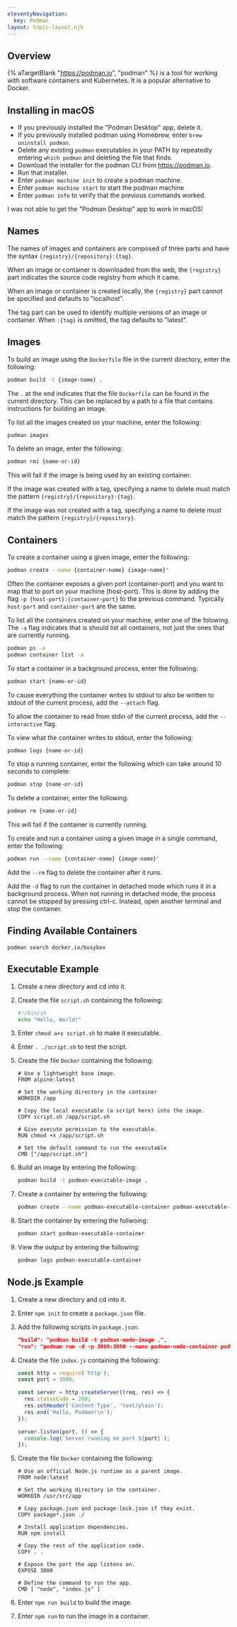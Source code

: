 ```yaml
---
eleventyNavigation:
  key: Podman
layout: topic-layout.njk
---
```


<style>
  img {
    border: 1px solid gray;
  }
</style>

## Overview

{% aTargetBlank "https://podman.io", "podman" %}
is a tool for working with software containers and Kubernetes.
It is a popular alternative to Docker.

## Installing in macOS

- If you previously installed the "Podman Desktop" app, delete it.
- If you previously installed podman using Homebrew,
  enter `brew uninstall podman`.
- Delete any existing `podman` executables in your PATH
  by repeatedly entering `which podman` and deleting the file that finds.
- Download the installer for the podman CLI from https://podman.io.
- Run that installer.
- Enter `podman machine init` to create a podman machine.
- Enter `podman machine start` to start the podman machine
- Enter `podman info` to verify that the previous commands worked.

I was not able to get the "Podman Desktop" app to work in macOS!

## Names

The names of images and containers are composed of three parts
and have the syntax `{registry}/{repository}:{tag}`.

When an image or container is downloaded from the web,
the `{registry}` part indicates the
source code registry from which it came.

When an image or container is created locally,
the `{registry}` part cannot be specified and defaults to "localhost".

The tag part can be used to identify
multiple versions of an image or container.
When `:{tag}` is omitted, the tag defaults to "latest".

## Images

To build an image using the `Dockerfile` file in the current directory,
enter the following:

```bash
podman build -t {image-name} .
```

The `.` at the end indicates that the file `Dockerfile`
can be found in the current directory.
This can be replaced by a path to a file that
contains instructions for building an image.

To list all the images created on your machine, enter the following:

```bash
podman images
```

To delete an image, enter the following:

```bash
podman rmi {name-or-id}
```

This will fail if the image is being used by an existing container.

If the image was created with a tag, specifying a name to delete
must match the pattern `{registry}/{repository}:{tag}`.

If the image was not created with a tag, specifying a name to delete
must match the pattern `{registry}/{repository}`.

## Containers

To create a container using a given image, enter the following:

```bash
podman create --name {container-name} {image-name}"
```

Often the container exposes a given port (container-port)
and you want to map that to port on your machine (host-port).
This is done by adding the flag `-p {host-port}:{container-port}`
to the previous command.
Typically `host-port` and `container-port` are the same.

To list all the containers created on your machine,
enter one of the folowing.
The `-a` flag indicates that is should list all containers,
not just the ones that are currently running.

```bash
podman ps -a
podman container list -a
```

To start a container in a background process, enter the following:

```bash
podman start {name-or-id}
```

To cause everything the container writes to stdout
to also be written to stdout of the current process,
add the `--attach` flag.

To allow the container to read from stdin of the current process,
add the `--interactive` flag.

To view what the container writes to stdout, enter the following:

```bash
podman logs {name-or-id}
```

To stop a running container, enter the following
which can take around 10 seconds to complete:

```bash
podman stop {name-or-id}
```

To delete a container, enter the following:

```bash
podman rm {name-or-id}
```

This will fail if the container is currently running.

To create and run a container using a given image in a single command,
enter the following:

```bash
podman run --name {container-name} {image-name}"
```

Add the `--rm` flag to delete the container after it runs.

Add the `-d` flag to run the container in detached mode
which runs it in a background process.
When not running in detached mode, the process cannot be stopped by pressing ctrl-c.
Instead, open another terminal and stop the container.

## Finding Available Containers

`podman search docker.io/busybox`

## Executable Example

1. Create a new directory and cd into it.

1. Create the file `script.sh` containing the following:

   ```bash
   #!/bin/sh
   echo "Hello, World!"
   ```

1. Enter `chmod a+x script.sh` to make it executable.

1. Enter `. ./script.sh` to test the script.

1. Create the file `Docker` containing the following:

   ```docker
   # Use a lightweight base image.
   FROM alpine:latest

   # Set the working directory in the container
   WORKDIR /app

   # Copy the local executable (a script here) into the image.
   COPY script.sh /app/script.sh

   # Give execute permission to the executable.
   RUN chmod +x /app/script.sh

   # Set the default command to run the executable
   CMD ["/app/script.sh"]
   ```

1. Build an image by entering the following:

   ```bash
   podman build -t podman-executable-image .
   ```

1. Create a container by entering the following:

   ```bash
   podman create --name podman-executable-container podman-executable-image
   ```

1. Start the container by entering the follwoing:

   ```bash
   podman start podman-executable-container
   ```

1. View the output by entering the following:

   ```bash
   podman logs podman-executable-container
   ```

## Node.js Example

1. Create a new directory and cd into it.

1. Enter `npm init` to create a `package.json` file.

1. Add the following scripts in `package.json`:

   ```json
   "build": "podman build -t podman-node-image .",
   "run": "podman run -d -p 3000:3000 --name podman-node-container podman-node-image"
   ```

1. Create the file `index.js` containing the following:

   ```js
   const http = require('http');
   const port = 3000;

   const server = http.createServer((req, res) => {
     res.statusCode = 200;
     res.setHeader('Content-Type', 'text/plain');
     res.end('Hello, Podman!\n');
   });

   server.listen(port, () => {
     console.log(`Server running on port ${port}`);
   });
   ```

1. Create the file `Docker` containing the following:

   ```docker
   # Use an official Node.js runtime as a parent image.
   FROM node:latest

   # Set the working directory in the container.
   WORKDIR /usr/src/app

   # Copy package.json and package-lock.json if they exist.
   COPY package*.json ./

   # Install application dependencies.
   RUN npm install

   # Copy the rest of the application code.
   COPY . .

   # Expose the port the app listens on.
   EXPOSE 3000

   # Define the command to run the app.
   CMD [ "node", "index.js" ]
   ```

1. Enter `npm run build` to build the image.

1. Enter `npm run` to run the image in a container.
